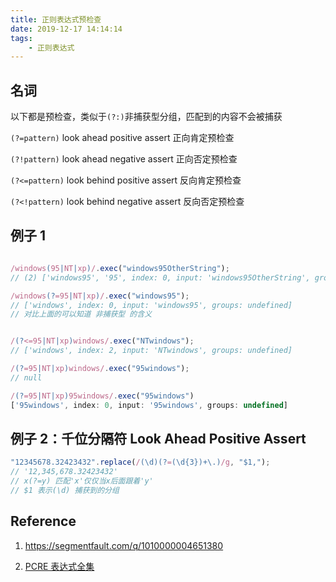 ```yaml
---
title: 正则表达式预检查
date: 2019-12-17 14:14:14
tags:
    - 正则表达式
---
```


## 名词

以下都是预检查，类似于`(?:)`非捕获型分组，匹配到的内容不会被捕获

`(?=pattern)` look ahead positive assert 正向肯定预检查

`(?!pattern)` look ahead negative assert 正向否定预检查

`(?<=pattern)` look behind positive assert 反向肯定预检查

`(?<!pattern)` look behind negative assert 反向否定预检查

## 例子 1

```js

/windows(95|NT|xp)/.exec("windows95OtherString");
// (2) ['windows95', '95', index: 0, input: 'windows95OtherString', groups: undefined]

/windows(?=95|NT|xp)/.exec("windows95");
// ['windows', index: 0, input: 'windows95', groups: undefined]
// 对比上面的可以知道 非捕获型 的含义


/(?<=95|NT|xp)windows/.exec("NTwindows");
// ['windows', index: 2, input: 'NTwindows', groups: undefined]

/(?=95|NT|xp)windows/.exec("95windows");
// null

/(?=95|NT|xp)95windows/.exec("95windows")
['95windows', index: 0, input: '95windows', groups: undefined]
```

## 例子 2：千位分隔符 Look Ahead Positive Assert

```javascript
"12345678.32423432".replace(/(\d)(?=(\d{3})+\.)/g, "$1,");
// '12,345,678.32423432'
// x(?=y) 匹配'x'仅仅当x后面跟着'y'
// $1 表示(\d) 捕获到的分组
```

## Reference

1. <https://segmentfault.com/q/1010000004651380>

2. [PCRE 表达式全集](https://zh.wikipedia.org/wiki/%E6%AD%A3%E5%88%99%E8%A1%A8%E8%BE%BE%E5%BC%8F#PCRE%E8%A1%A8%E8%BE%BE%E5%BC%8F%E5%85%A8%E9%9B%86)

